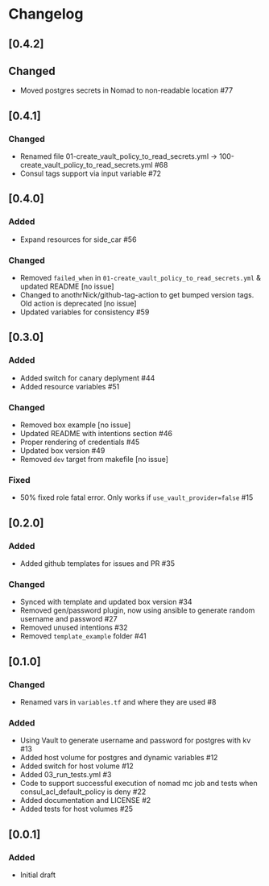 # Changelog

## [0.4.2]

## Changed
- Moved postgres secrets in Nomad to non-readable location #77

## [0.4.1]

### Changed
- Renamed file 01-create_vault_policy_to_read_secrets.yml → 100-create_vault_policy_to_read_secrets.yml #68 
- Consul tags support via input variable #72

## [0.4.0]

### Added
- Expand resources for side_car #56

### Changed
- Removed `failed_when` in `01-create_vault_policy_to_read_secrets.yml` & updated README [no issue]
- Changed to anothrNick/github-tag-action to get bumped version tags. Old action is deprecated [no issue]
- Updated variables for consistency #59

## [0.3.0]

### Added
- Added switch for canary deplyment #44
- Added resource variables #51

### Changed
- Removed box example [no issue]
- Updated README with intentions section #46
- Proper rendering of credentials #45
- Updated box version #49
- Removed `dev` target from makefile [no issue]

### Fixed
- 50% fixed role fatal error. Only works if `use_vault_provider=false` #15

## [0.2.0]

### Added
- Added github templates for issues and PR #35

### Changed
- Synced with template and updated box version #34
- Removed gen/password plugin, now using ansible to generate random username and password #27
- Removed unused intentions #32
- Removed `template_example` folder #41

## [0.1.0]

### Changed
- Renamed vars in `variables.tf` and where they are used #8

### Added
- Using Vault to generate username and password for postgres with kv #13
- Added host volume for postgres and dynamic variables #12
- Added switch for host volume #12
- Added 03_run_tests.yml #3
- Code to support successful execution of nomad mc job and tests when consul_acl_default_policy is deny #22
- Added documentation and LICENSE #2
- Added tests for host volumes #25

## [0.0.1]

### Added
- Initial draft
